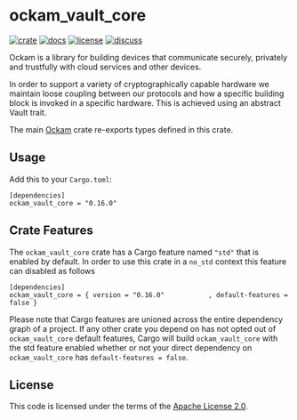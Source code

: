 # ockam_vault_core

[![crate][crate-image]][crate-link]
[![docs][docs-image]][docs-link]
[![license][license-image]][license-link]
[![discuss][discuss-image]][discuss-link]

Ockam is a library for building devices that communicate securely, privately
and trustfully with cloud services and other devices.

In order to support a variety of cryptographically capable hardware we maintain loose coupling between our protocols and how a specific building block is invoked in a specific hardware. This is achieved using an abstract Vault trait.

The main [Ockam][main-ockam-crate-link] crate re-exports types defined in
this crate.

## Usage

Add this to your `Cargo.toml`:

```
[dependencies]
ockam_vault_core = "0.16.0"
```

## Crate Features

The `ockam_vault_core` crate has a Cargo feature named `"std"` that is enabled by
default. In order to use this crate in a `no_std` context this feature can
disabled as follows

```
[dependencies]
ockam_vault_core = { version = "0.16.0"           , default-features = false }
```

Please note that Cargo features are unioned across the entire dependency
graph of a project. If any other crate you depend on has not opted out of
`ockam_vault_core` default features, Cargo will build `ockam_vault_core` with the std
feature enabled whether or not your direct dependency on `ockam_vault_core`
has `default-features = false`.

## License

This code is licensed under the terms of the [Apache License 2.0][license-link].

[main-ockam-crate-link]: https://crates.io/crates/ockam

[crate-image]: https://img.shields.io/crates/v/ockam_vault_core.svg
[crate-link]: https://crates.io/crates/ockam_vault_core

[docs-image]: https://docs.rs/ockam_vault_core/badge.svg
[docs-link]: https://docs.rs/ockam_vault_core

[license-image]: https://img.shields.io/badge/License-Apache%202.0-green.svg
[license-link]: https://github.com/ockam-network/ockam/blob/HEAD/LICENSE

[discuss-image]: https://img.shields.io/badge/Discuss-Github%20Discussions-ff70b4.svg
[discuss-link]: https://github.com/ockam-network/ockam/discussions
